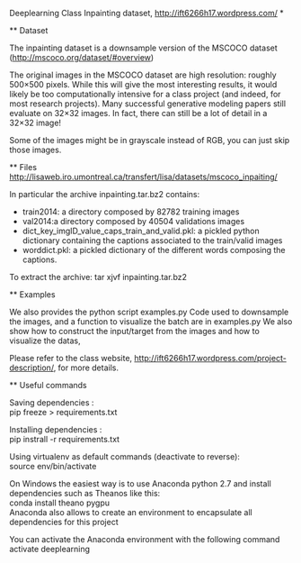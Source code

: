 
Deeplearning Class Inpainting dataset, http://ift6266h17.wordpress.com/ *

** Dataset

The inpainting dataset is a downsample version of the MSCOCO dataset (http://mscoco.org/dataset/#overview)

The original images in the MSCOCO dataset are high resolution: roughly 500×500 pixels.  While this will give the most interesting results, it would likely be too computationally intensive for a class project (and indeed, for most research projects).  Many successful generative modeling papers still evaluate on 32×32 images.  In fact, there can still be a lot of detail in a 32×32 image!


Some of the images might be in grayscale instead of RGB, you can just skip those images.


** Files
http://lisaweb.iro.umontreal.ca/transfert/lisa/datasets/mscoco_inpaiting/

In particular the archive inpainting.tar.bz2 contains:
- train2014: a directory composed by 82782 training images
- val2014:a directory composed by 40504 validations images
- dict_key_imgID_value_caps_train_and_valid.pkl: a pickled python dictionary containing the captions associated to the train/valid images
- worddict.pkl: a pickled dictionary of the different words composing the captions.

To extract the archive:
tar xjvf inpainting.tar.bz2


** Examples

We also provides the python script examples.py
Code used to downsample the images, and a function to visualize the batch are in examples.py
We also show how to construct the input/target from the images and how to visualize the datas,


Please refer to the class website, http://ift6266h17.wordpress.com/project-description/, for more details.

** Useful commands

Saving dependencies :   
pip freeze > requirements.txt  

Installing dependencies :   
pip instrall -r requirements.txt

Using virtualenv as default commands (deactivate to reverse):  
source env/bin/activate

On Windows the easiest way is to use Anaconda python 2.7 and install dependencies such as Theanos like this:  
conda install theano pygpu  
Anaconda also allows to create an environment to encapsulate all dependencies for this project  

You can activate the Anaconda environment with the following command 
activate deeplearning

